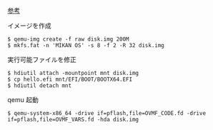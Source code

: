 [参考](https://www.webcyou.com/?p=10931)

イメージを作成

```
$ qemu-img create -f raw disk.img 200M
$ mkfs.fat -n 'MIKAN OS' -s 8 -f 2 -R 32 disk.img

```

実行可能ファイルを修正

```
$ hdiutil attach -mountpoint mnt disk.img
$ cp hello.efi mnt/EFI/BOOT/BOOTX64.EFI
$ hdiutil detach mnt
```

qemu 起動

```
$ qemu-system-x86_64 -drive if=pflash,file=OVMF_CODE.fd -drive if=pflash,file=OVMF_VARS.fd -hda disk.img
```
